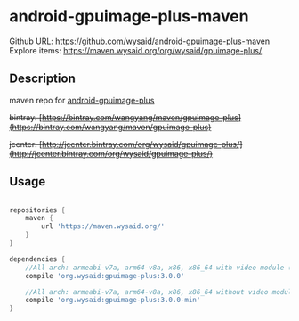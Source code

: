 # android-gpuimage-plus-maven #

Github URL: <https://github.com/wysaid/android-gpuimage-plus-maven>
Explore items: <https://maven.wysaid.org/org/wysaid/gpuimage-plus/>

## Description ##

maven repo for [android-gpuimage-plus](https://github.com/wysaid/android-gpuimage-plus)

~~bintray: [https://bintray.com/wangyang/maven/gpuimage-plus](https://bintray.com/wangyang/maven/gpuimage-plus)~~

~~jcenter: [http://jcenter.bintray.com/org/wysaid/gpuimage-plus/](http://jcenter.bintray.com/org/wysaid/gpuimage-plus/)~~

## Usage ##

```gradle

repositories {
    maven {
        url 'https://maven.wysaid.org/'
    }
}

dependencies {
    //All arch: armeabi-v7a, arm64-v8a, x86, x86_64 with video module (ffmpeg bundled)
    compile 'org.wysaid:gpuimage-plus:3.0.0'

    //All arch: armeabi-v7a, arm64-v8a, x86, x86_64 without video module (no ffmpeg)
    compile 'org.wysaid:gpuimage-plus:3.0.0-min'
}

```

